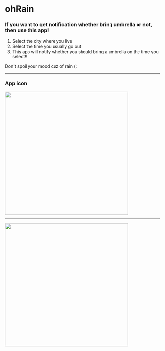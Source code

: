 # ohRain
### If you want to get notification whether bring umbrella or not, then use this app!

1. Select the city where you live
2. Select the time you usually go out
3. This app will notify whether you should bring a umbrella on the time you select!!

Don't spoil your mood cuz of rain (:

___
 ### App icon
<img src="https://user-images.githubusercontent.com/77201628/186175912-882d63c6-773a-4f15-a4ff-a388bf9e8fd3.png" width="400">

___ 

<img src="https://user-images.githubusercontent.com/77201628/186186294-c99136cd-c288-46ad-a434-c5817623f446.gif" width="400">


